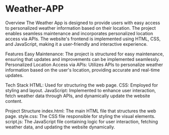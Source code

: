 # Weather-APP

Overview
The Weather App is designed to provide users with easy access to personalized weather information based on their location. The project enables seamless maintenance and incorporates personalized location access via APIs. The website's frontend is implemented using HTML, CSS, and JavaScript, making it a user-friendly and interactive experience.

Features
Easy Maintenance: The project is structured for easy maintenance, ensuring that updates and improvements can be implemented seamlessly.
Personalized Location Access via APIs: Utilizes APIs to personalize weather information based on the user's location, providing accurate and real-time updates.

Tech Stack
HTML: Used for structuring the web page.
CSS: Employed for styling and layout.
JavaScript: Implemented to enhance user interaction, fetch weather data through APIs, and dynamically update the website content.

Project Structure
index.html: The main HTML file that structures the web page.
style.css: The CSS file responsible for styling the visual elements.
script.js: The JavaScript file containing logic for user interaction, fetching weather data, and updating the website dynamically.
